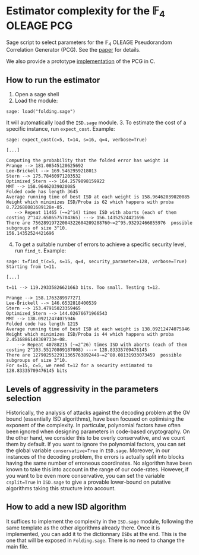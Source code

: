 # Estimator complexity for the $\mathbb{F}_{4}$ OLEAGE PCG

Sage script to select parameters for the $\mathbb{F}_4$ OLEAGE Pseudorandom Correlation Generator (PCG).
See the [paper](https://eprint.iacr.org/2024/429.pdf) for details.

We also provide a prototype [implementation](https://github.com/sachaservan/FOLEAGE-PCG) of the PCG in C.

## How to run the estimator

 1. Open a sage shell
 2. Load the module:
 
 ```sage
 sage: load("folding.sage")
 ```
 It will automatically load the `ISD.sage` module.
 3. To estimate the cost of a specific instance, run `expect_cost`. Example:
 ```sage
 sage: expect_cost(c=5, t=14, s=16, q=4, verbose=True)
 
 [...]
 
Computing the probability that the folded error has weight 14
Prange --> 181.08545120625692
Lee-Brickell --> 169.5462959218013
Stern --> 175.78460971203532
Optimized_Stern --> 164.2579898159922
MMT --> 158.96462039020085
Folded code has length 3645
Average running time of best ISD at each weight is 158.96462039020085
Weight which minimizes ISD/Proba is 62 which happens with proba 8.722688081689128e-05.
	--> Repeat 11465 (~=2^14) times ISD with aborts (each of them costing 2^142.6586575704365) ---> 156.14352524421696
There are 75628919722004322604209288760~=2^95.93292466855976  possible subgroups of size 3^10.
156.14352524421696
```
4. To get a suitable number of errors to achieve a specific security level, run `find_t`. Example:

``` sage
sage: t=find_t(c=5, s=15, q=4, security_parameter=128, verbose=True)
Starting from t=11.

[...]

t=11 --> 119.29335826621663 bits. Too small. Testing t=12.

Prange --> 158.1763289977271
Lee-Brickell --> 146.6532818400539
Stern --> 153.47915023359465
Optimized_Stern --> 144.02676671966543
MMT --> 138.09212474075946
Folded code has length 1215
Average running time of best ISD at each weight is 138.09212474075946
Weight which minimizes ISD/Proba is 44 which happens with proba 2.4516886148369733e-08.
	--> Repeat 40788215 (~=2^26) times ISD with aborts (each of them costing 2^103.55170809187008) ---> 128.83335709476145
There are 1279025522911365763892449~=2^80.08131933073459  possible subgroups of size 3^10.
For s=15, c=5, we need t=12 for a security estimated to 128.83335709476145 bits
```


## Levels of aggressivity in the parameters selection

Historically, the analysis of attacks against the decoding problem at the GV bound (essentially ISD algorithms), have been focused on optimising the exponent of the complexity. In particular, polynomial factors have often been ignored when designing parameters in code-based cryptography. On the other hand, we consider this to be overly conservative, and we count them by default. If you want to ignore the polynomial factors, you can set the global variable `conservative=True` in `ISD.sage`. Moreover, in our instances of the decoding problem, the errors is actually split into blocks having the same number of erroneous coordinates. No algorithm have been known to take this into account in the range of our code-rates. However, if you want to be even more conservative, you can set the variable `csplit=True` in `ISD.sage` to give a provable lower-bound on putative algorithms taking this structure into account.



## How to add a new ISD algorithm

It suffices to implement the complexity in the `ISD.sage` module,
following the same template as the other algorithms already there.
Once it is implemented, you can add it to the dictionnary `ISDs` at
the end. This is the one that will be exposed in `Folding.sage`. There
is no need to change the main file.
